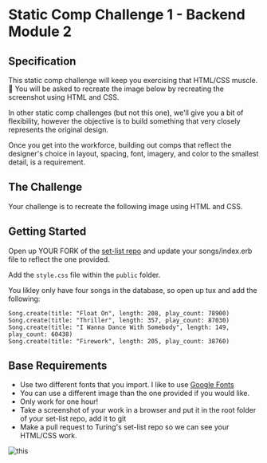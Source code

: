 # Static Comp Challenge 1 - Backend Module 2
## Specification

This static comp challenge will keep you exercising that HTML/CSS muscle. 💪 You will be asked to recreate the image below by recreating the screenshot using HTML and CSS.

In other static comp challenges (but not this one), we'll give you a bit of flexibility, however the objective is to build something that very closely represents the original design.

Once you get into the workforce, building out comps that reflect the designer's choice in layout, spacing, font, imagery, and color to the smallest detail, is a requirement.

## The Challenge
Your challenge is to recreate the following image using HTML and CSS. 

## Getting Started
Open up YOUR FORK of the [set-list repo](https://github.com/turingschool-examples/set-list) and update your songs/index.erb file to reflect the one provided.

Add the `style.css` file within the `public` folder.

You likley only have four songs in the database, so open up tux and add the following: 

``` 
Song.create(title: "Float On", length: 208, play_count: 78900)
Song.create(title: "Thriller", length: 357, play_count: 87030)
Song.create(title: "I Wanna Dance With Somebody", length: 149, play_count: 60438)
Song.create(title: "Firework", length: 205, play_count: 38760)
```

## Base Requirements

- Use two different fonts that you import. I like to use [Google Fonts](https://fonts.google.com/)
- You can use a different image than the one provided if you would like. 
- Only work for one hour!
- Take a screenshot of your work in a browser and put it in the root folder of your set-list repo, add it to git
- Make a pull request to Turing's set-list repo so we can see your HTML/CSS work.

![this](songs-page.png)
